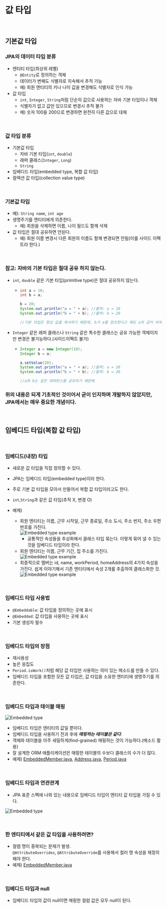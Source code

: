 # 값 타입

<br>

## 기본값 타입

### JPA의 데이터 타입 분류
* 엔티티 타입(최상위 레벨)
  * ```@Entity```로 정의하는 객체
  * 데이터가 변해도 식별자로 지속해서 추적 가능
  * 예) 회원 엔티티의 키나 나이 값을 변경해도 식별자로 인식 가능
* 값 타입
  * ```int```, ```Integer```, ```String```처럼 단순히 값으로 사용하는 자바 기본 타입이나 객체
  * 식별자가 없고 값만 있으므로 변경시 추적 불가
  * 예) 숫자 100을 200으로 변경하면 완전히 다른 값으로 대체

<br>

### 값 타입 분류
* 기본값 타입
  * 자바 기본 타입(```int```, ```double```)
  * 래퍼 클래스(```Integer```, ```Long```)
  * ```String```
* 임베디드 타입(embedded type, 복합 값 타입)
* 컬렉션 값 타입(collection value type)

<br>

### 기본값 타입
* 예): ```String name```, ```int age```
* 생명주기를 엔티티에게 의존한다.
  * 예) 회원을 삭제하면 이름, 나이 필드도 함께 삭제
* 값 타입은 절대 공유하면 안된다.
  * 예) 회원 이름 변경시 다른 회원의 이름도 함께 변경되면 안됨(이를 사이드 이펙트라 한다.)

<br>

### 참고: 자바의 기본 타입은 절대 공유 하지 않는다.
* ```int```, ```double``` 같은 기본 타입(primitive type)은 절대 공유하지 않는다.
  * ```java
    int a = 10;
    int b = a;
    
    b = 20;
    System.out.println("a = " + a); //출력: a = 10
    System.out.println("b = " + b); //출력: b = 20
    
    //기본 타입은 항상 값을 복사하기 때문에, b가 a를 참조한다고 해도 a의 값이 바뀌지 않는다.
    ```
* ```Integer``` 같은 래퍼 클래스나 ```String``` 같은 특수한 클래스는 공유 가능한 객체이지만 변경은 불가능하다.(사이드이펙트 불가)
  * ```java
    Integer a = new Integer(10);
    Integer b = a;
    
    a.setValue(20);
    System.out.println("a = " + a); //출력: a = 20
    System.out.println("b = " + b); //출력: b = 20
    
    //a와 b는 같은 레퍼런스를 공유하기 때문에
    ```

### 위의 내용은 되게 기초적인 것이어서 굳이 인지하며 개발하지 않았지만, JPA에서는 매우 중요한 개념이다.


<br>

## 임베디드 타입(복합 값 타입)

<br>

### 임베디드(내장) 타입
* 새로운 값 타입을 직접 정의할 수 있다.
* JPA는 임베디드 타입(embedded type)이라 한다.
* 주로 기본 값 타입을 모아서 만들어서 복합 값 타입이라고도 한다.
* ```int```,```String```과 같은 값 타입(추적 X, 변경 O)


* 예제)
  * 회원 엔티티는 이름, 근무 시작일, 근무 종료일, 주소 도시, 주소 번지, 주소 우편번호를 가진다.  
    ![Embedded type example](../../img/Embedded%20type%20example%201.PNG)
    * 공통적인 속성들을 추상화해서 클래스 타입 묶는다. 이렇게 묶어 낼 수 있는 것을 임베디드 타입이라 한다.
  * 회원 엔티티는 이름, 근무 기간, 집 주소를 가진다.  
    ![Embedded type example](../../img/Embedded%20type%20example%202.PNG)  
  * 최종적으로 멤버는 id, name, workPeriod, homeAddress의 4가지 속성을 가진다. 쉽게 이야기해서 기존 엔티티에서 속성 2개를 추출하여 클래스화한 것.  
    ![Embedded type example](../../img/Embedded%20type%20example%203.PNG)

<br>

### 임베디드 타입 사용법
* ```@Embeddable```: 값 타입을 정의하는 곳에 표시
* ```@Embedded```: 값 타입을 사용하는 곳에 표시
* 기본 생성자 필수

<br>

### 임베디드 타입의 장점
* 재사용성
* 높은 응집도
* ```Period.isWork()```처럼 해당 값 타입만 사용하는 의미 있는 메소드를 만들 수 있다.
* 임베디드 타입을 포함한 모든 값 타입은, 값 타입을 소유한 엔티티에 생명주기를 의존한다.

<br>

### 임베디드 타입과 테이블 매핑
![Embedded type](../../img/Embedded%20type%201.PNG)
* 임베디드 타입은 엔티티의 값일 뿐이다.
* 임베디드 타입을 사용하기 전과 후에 **_매핑하는 테이블은 같다_**.
* 객체와 테이블을 아주 세밀하게(find-grained) 매핑하는 것이 가능하다.(메소드 활용)
* 잘 설계한 ORM 애플리케이션은 매핑한 테이블의 수보다 클래스의 수가 더 많다.
* 예제) [EmbeddedMember.java](../../src/main/java/hellojpa/valueType/embedded/EmbeddedMember.java), [Address.java](../../src/main/java/hellojpa/valueType/embedded/Address.java), [Period.java](../../src/main/java/hellojpa/valueType/embedded/Period.java)

<br>

### 임베디드 타입과 연관관계
* JPA 표준 스펙에 나와 있는 내용으로 임베디드 타입이 엔티티 값 타입을 가질 수 있다.

![Embedded type](../../img/Embedded%20type%202.PNG)

<br>

### 한 엔티티에서 같은 값 타입을 사용하려면?
* 컬렴 명이 중복되는 문제가 발생.  
  ```@AttributeOverrides```, ```@AttributeOverride```를 사용해서 컬러 명 속성을 재정의해야 한다.
* 예제) [EmbeddedMember.java](../../src/main/java/hellojpa/valueType/embedded/EmbeddedMember.java)

<br>

### 임베디드 타입과 null
* 임베디드 타입의 값이 null이면 매핑한 컬럼 값은 모두 null이 된다.